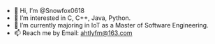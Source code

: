 - 👋 Hi, I’m @Snowfox0618
- 👀 I’m interested in C, C++, Java, Python.
- 🌱 I’m currently majoring in IoT as a Master of Software Engineering.
- 📫 Reach me by Email: ahtlyfm@163.com

<!---
Snowfox0618/Snowfox0618 is a ✨ special ✨ repository because its `README.md` (this file) appears on your GitHub profile.
You can click the Preview link to take a look at your changes.
--->
